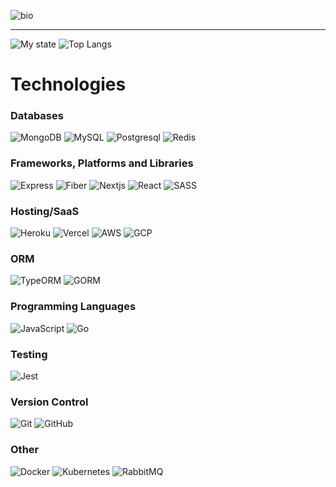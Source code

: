 <!-- - [![Visitors](https://visitor-badge.glitch.me/badge?page_id=kelvinbawa.visitor-badge)](https://github.com/kelvinbawa) -->
<!-- <img width="0em" src="https://visitor-badge.glitch.me/badge?page_id=kelvinbawa.visitor-badge" /> -->

![bio](https://lh3.googleusercontent.com/MPPQQtmMqgGtT16qrhtjzJUU1mxw2MM0Oc4YSfaopQ37OmYGIJkrjwdPuW4pUQCZSud_MYMRyMgSs4JILflN=w2880-h1478-rw)

<hr>


![My state](https://github-readme-stats.vercel.app/api?username=kelvinbawa&show_icons=true&include_all_commits=true&count_private=true&hide_border=true&theme=graywhite)
![Top Langs](https://github-readme-streak-stats.herokuapp.com?user=kelvinbawa&theme=graywhite&hide_border=true&date_format=M%20j%5B%2C%20Y%5D)


# Technologies

### Databases
![MongoDB](https://img.shields.io/badge/MongoDB-%234ea94b.svg?style=for-the-badge&logo=mongodb&logoColor=white)
![MySQL](https://img.shields.io/badge/mysql-%2300f.svg?style=for-the-badge&logo=mysql&logoColor=white)
![Postgresql](https://img.shields.io/badge/PostgreSQL-316192?style=for-the-badge&logo=postgresql&logoColor=white)
![Redis](https://img.shields.io/badge/Redis-dc3545?style=for-the-badge&logo=redis&logoColor=white)


### Frameworks, Platforms and Libraries
![Express](https://img.shields.io/badge/Express-000?style=for-the-badge&logo=express&logoColor=white)
![Fiber](https://img.shields.io/badge/Fiber-000?style=for-the-badge&logo=fiber&logoColor=white)
![Nextjs](https://img.shields.io/badge/NextJS-000?style=for-the-badge&logo=react&logoColor=white)
![React](https://img.shields.io/badge/react-%2320232a.svg?style=for-the-badge&logo=react&logoColor=%2361DAFB)
![SASS](https://img.shields.io/badge/SASS-hotpink.svg?style=for-the-badge&logo=SASS&logoColor=white)

### Hosting/SaaS
![Heroku](https://img.shields.io/badge/heroku-%23430098.svg?style=for-the-badge&logo=heroku&logoColor=white)
![Vercel](https://img.shields.io/badge/vercel-000.svg?style=for-the-badge&logo=vercel&logoColor=white)
![AWS](https://img.shields.io/badge/AWS-000.svg?style=for-the-badge&logo=amazon&logoColor=white)
![GCP](https://img.shields.io/badge/Google-000.svg?style=for-the-badge&logo=google&logoColor=white)


### ORM
![TypeORM](https://img.shields.io/badge/Typeorm-262627?style=for-the-badge&logo=typeorm&logoColor=white)
![GORM](https://img.shields.io/badge/Gorm-262627?style=for-the-badge&logo=gorm&logoColor=white)


### Programming Languages
![JavaScript](https://img.shields.io/badge/javascript-%23323330.svg?style=for-the-badge&logo=javascript&logoColor=%23F7DF1E)
![Go](https://img.shields.io/badge/Golang-007d9c.svg?style=for-the-badge&logo=go&logoColor=white)



### Testing
![Jest](https://img.shields.io/badge/-jest-%23C21325?style=for-the-badge&logo=jest&logoColor=white)

### Version Control
![Git](https://img.shields.io/badge/Git-F05032?style=for-the-badge&logo=git&logoColor=white)
![GitHub](https://img.shields.io/badge/GitHub-181717?style=for-the-badge&logo=github&logoColor=white)

### Other
![Docker](https://img.shields.io/badge/docker-%230db7ed.svg?style=for-the-badge&logo=docker&logoColor=white)
![Kubernetes](https://img.shields.io/badge/kubernetes-%23326ce5.svg?style=for-the-badge&logo=kubernetes&logoColor=white)
![RabbitMQ](https://img.shields.io/badge/RabbitMQ-FF6C37?style=for-the-badge&logo=rabbitmq&logoColor=white)


